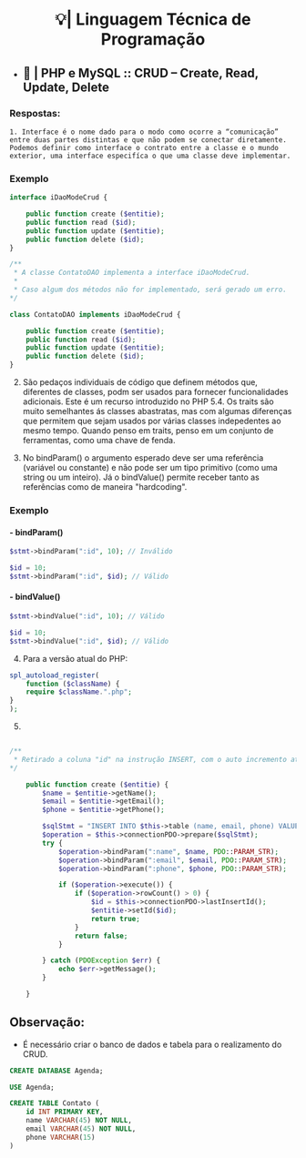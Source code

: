 <h1 align="center">💡| Linguagem Técnica de Programação</h1>

-   ## 🐘 | PHP e MySQL :: CRUD – Create, Read, Update, Delete

### **Respostas:**

    1. Interface é o nome dado para o modo como ocorre a “comunicação” entre duas partes distintas e que não podem se conectar diretamente. Podemos definir como interface o contrato entre a classe e o mundo exterior, uma interface especifíca o que uma classe deve implementar.

### Exemplo

```php
interface iDaoModeCrud {

    public function create ($entitie);
    public function read ($id);
    public function update ($entitie);
    public function delete ($id);
}

/**
 * A classe ContatoDAO implementa a interface iDaoModeCrud.
 *
 * Caso algum dos métodos não for implementado, será gerado um erro.
*/

class ContatoDAO implements iDaoModeCrud {

    public function create ($entitie);
    public function read ($id);
    public function update ($entitie);
    public function delete ($id);
}
```

2. São pedaços individuais de código que definem métodos que, diferentes de classes, podm ser usados para fornecer funcionalidades adicionais. Este é um recurso introduzido no PHP 5.4.
   Os traits são muito semelhantes ás classes abastratas, mas com algumas diferenças que permitem que sejam usados por várias classes indepedentes ao mesmo tempo. Quando penso em traits, penso em um conjunto de ferramentas, como uma
   chave de fenda.

3. No bindParam() o argumento esperado deve ser uma referência (variável ou constante) e não pode ser um tipo primitivo (como uma string ou um inteiro). Já o bindValue() permite receber tanto as referências como de maneira "hardcoding".

### Exemplo

#### - **bindParam()**

```php
$stmt->bindParam(":id", 10); // Inválido
```

```php
$id = 10;
$stmt->bindParam(":id", $id); // Válido
```

#### - **bindValue()**

```php
$stmt->bindValue(":id", 10); // Válido
```

```php
$id = 10;
$stmt->bindValue(":id", $id); // Válido
```

4. Para a versão atual do PHP:

```php
spl_autoload_register(
    function ($className) {
    require $className.".php";
}
);
```

5.

```php

/**
 * Retirado a coluna "id" na instrução INSERT, com o auto incremento ativado não é necessário passar o valor da chave primária.
*/

    public function create ($entitie) {
        $name = $entitie->getName();
        $email = $entitie->getEmail();
        $phone = $entitie->getPhone();

        $sqlStmt = "INSERT INTO $this->table (name, email, phone) VALUES (:name, :email, :phone)";
        $operation = $this->connectionPDO->prepare($sqlStmt);
        try {
            $operation->bindParam(":name", $name, PDO::PARAM_STR);
            $operation->bindParam(":email", $email, PDO::PARAM_STR);
            $operation->bindParam(":phone", $phone, PDO::PARAM_STR);

            if ($operation->execute()) {
                if ($operation->rowCount() > 0) {
                    $id = $this->connectionPDO->lastInsertId();
                    $entitie->setId($id);
                    return true;
                }
                return false;
            }

        } catch (PDOException $err) {
            echo $err->getMessage();
        }

    }
```

## Observação:

-   É necessário criar o banco de dados e tabela para o realizamento do CRUD.

```sql
CREATE DATABASE Agenda;

USE Agenda;

CREATE TABLE Contato (
    id INT PRIMARY KEY,
    name VARCHAR(45) NOT NULL,
    email VARCHAR(45) NOT NULL,
    phone VARCHAR(15)
)
```
